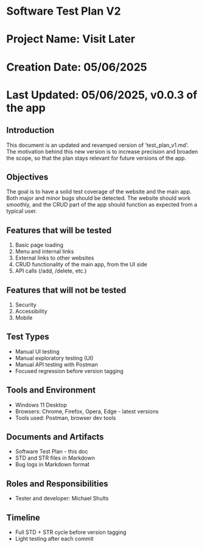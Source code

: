 # Software Test Plan V2
# Project Name: Visit Later

# Creation Date: 05/06/2025
# Last Updated: 05/06/2025, v0.0.3 of the app


## Introduction
This document is an updated and revamped version of 'test_plan_v1.md'. The motivation behind this new version is to increase precision and broaden the scope, so that the plan stays relevant for future versions of the app.

## Objectives
The goal is to have a solid test coverage of the website and the main app. Both major and minor bugs should be detected. The website should work smoothly, and the CRUD part of the app should function as expected from a typical user.

## Features that will be tested
1. Basic page loading
2. Menu and internal links
3. External links to other websites
4. CRUD functionality of the main app, from the UI side
5. API calls (/add, /delete, etc.)

## Features that will not be tested
1. Security
2. Accessibility
3. Mobile

## Test Types
- Manual UI testing
- Manual exploratory testing (UI)
- Manual API testing with Postman
- Focused regression before version tagging

## Tools and Environment
- Windows 11 Desktop
- Browsers: Chrome, Firefox, Opera, Edge - latest versions
- Tools used: Postman, browser dev tools

## Documents and Artifacts
- Software Test Plan - this doc
- STD and STR files in Markdown
- Bug logs in Markdown format

## Roles and Responsibilities
- Tester and developer: Michael Shults

## Timeline
- Full STD + STR cycle before version tagging
- Light testing after each commit

